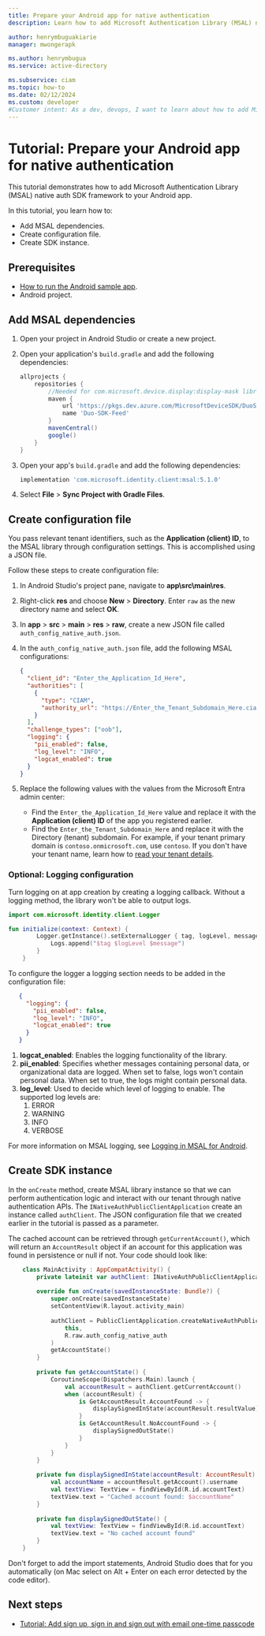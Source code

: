 ```yaml
---
title: Prepare your Android app for native authentication 
description: Learn how to add Microsoft Authentication Library (MSAL) native auth SDK framework to your Android app.

author: henrymbuguakiarie
manager: mwongerapk

ms.author: henrymbugua
ms.service: active-directory

ms.subservice: ciam
ms.topic: how-to
ms.date: 02/12/2024
ms.custom: developer
#Customer intent: As a dev, devops, I want to learn about how to add Microsoft Authentication Library (MSAL) native auth SDK framework to your Android app.
---
```


# Tutorial: Prepare your Android app for native authentication 

This tutorial demonstrates how to add Microsoft Authentication Library (MSAL) native auth SDK framework to your Android app.  
 
In this tutorial, you learn how to:
 
- Add MSAL dependencies.
- Create configuration file. 
- Create SDK instance. 
 
## Prerequisites 
 
- [How to run the Android sample app](how-to-run-sample-android-app.md).
- Android project.
 
## Add MSAL dependencies 
 
1. Open your project in Android Studio or create a new project.
   
 
1. Open your application's `build.gradle` and add the following dependencies:  

    ```gradle 
    allprojects {
        repositories {
            //Needed for com.microsoft.device.display:display-mask library
            maven {
                url 'https://pkgs.dev.azure.com/MicrosoftDeviceSDK/DuoSDK-Public/_packaging/Duo-SDK-Feed/maven/v1'
                name 'Duo-SDK-Feed'
            }
            mavenCentral()
            google()
        }
    }
    ```

1. Open your app's `build.gradle` and add the following dependencies: 
 
   ```gradle 
   implementation 'com.microsoft.identity.client:msal:5.1.0'
   ``` 
 
1. Select **File** > **Sync Project with Gradle Files**. 
 
## Create configuration file 
 
You pass relevant tenant identifiers, such as the **Application (client) ID**, to the MSAL library through configuration settings. This is accomplished using a JSON file. 
 
Follow these steps to create configuration file: 
 
1. In Android Studio's project pane, navigate to **app\src\main\res**. 
1. Right-click **res** and choose **New** > **Directory**. Enter `raw` as the new directory name and select **OK**. 
1. In **app** > **src** > **main** > **res** > **raw**, create a new JSON file called `auth_config_native_auth.json`. 
1. In the `auth_config_native_auth.json` file, add the following MSAL configurations: 
 
   ```json 
   { 
     "client_id": "Enter_the_Application_Id_Here", 
     "authorities": [ 
       { 
         "type": "CIAM", 
         "authority_url": "https://Enter_the_Tenant_Subdomain_Here.ciamlogin.com/Enter_the_Tenant_Subdomain_Here.onmicrosoft.com/" 
       } 
     ], 
     "challenge_types": ["oob"], 
     "logging": { 
       "pii_enabled": false, 
       "log_level": "INFO", 
       "logcat_enabled": true 
     } 
   } 
   ``` 
 
1. Replace the following values with the values from the Microsoft Entra admin center: 
 
   - Find the `Enter_the_Application_Id_Here` value and replace it with the **Application (client) ID** of the app you registered earlier.  
   - Find the `Enter_the_Tenant_Subdomain_Here` and replace it with the Directory (tenant) subdomain. For example, if your tenant primary domain is `contoso.onmicrosoft.com`, use `contoso`. If you don't have your tenant name, learn how to [read your tenant details](how-to-create-customer-tenant-portal.md#get-the-customer-tenant-details). 

### Optional: Logging configuration
Turn logging on at app creation by creating a logging callback. Without a logging method, the library won't be able to output logs.

```kotlin 
import com.microsoft.identity.client.Logger

fun initialize(context: Context) {
        Logger.getInstance().setExternalLogger { tag, logLevel, message, containsPII ->
            Logs.append("$tag $logLevel $message")
        }
    }
```
To configure the logger a logging section needs to be added in the configuration file:

```json 
   { 
     "logging": { 
       "pii_enabled": false, 
       "log_level": "INFO", 
       "logcat_enabled": true 
     } 
   } 
   ``` 

1. **logcat_enabled**: Enables the logging functionality of the library.
2. **pii_enabled**: Specifies whether messages containing personal data, or organizational data are logged. When set to false, logs won't contain personal data. When set to true, the logs might contain personal data.
3. **log_level**: Used to decide which level of logging to enable. The supported log levels are:
   1. ERROR 
   2. WARNING
   3. INFO
   4. VERBOSE
   
For more information on MSAL logging, see [Logging in MSAL for Android](/entra/identity-platform/msal-logging-android). 
 
## Create SDK instance 
 
In the `onCreate` method, create MSAL library instance so that we can perform authentication logic and interact with our tenant through native authentication APIs. The `INativeAuthPublicClientApplication` create an instance called `authClient`. The JSON configuration file that we created earlier in the tutorial is passed as a parameter. 
 
The cached account can be retrieved through `getCurrentAccount()`, which will return an `AccountResult` object if an account for this application was found in persistence or null if not. Your code should look like: 
 
```kotlin 
    class MainActivity : AppCompatActivity() { 
        private lateinit var authClient: INativeAuthPublicClientApplication 
 
        override fun onCreate(savedInstanceState: Bundle?) { 
            super.onCreate(savedInstanceState) 
            setContentView(R.layout.activity_main) 
 
            authClient = PublicClientApplication.createNativeAuthPublicClientApplication( 
                this, 
                R.raw.auth_config_native_auth 
            ) 
            getAccountState() 
        } 
 
        private fun getAccountState() {
            CoroutineScope(Dispatchers.Main).launch {
                val accountResult = authClient.getCurrentAccount()
                when (accountResult) {
                    is GetAccountResult.AccountFound -> {
                        displaySignedInState(accountResult.resultValue)
                    }
                    is GetAccountResult.NoAccountFound -> {
                        displaySignedOutState()
                    }
                }
            }
        } 
 
        private fun displaySignedInState(accountResult: AccountResult) { 
            val accountName = accountResult.getAccount().username 
            val textView: TextView = findViewById(R.id.accountText) 
            textView.text = "Cached account found: $accountName" 
        } 
 
        private fun displaySignedOutState() { 
            val textView: TextView = findViewById(R.id.accountText) 
            textView.text = "No cached account found" 
        } 
    } 
``` 
 
Don't forget to add the import statements, Android Studio does that for you automatically (on Mac select on Alt + Enter on each error detected by the code editor). 
 
## Next steps 
 
- [Tutorial: Add sign up, sign in and sign out with email one-time passcode](tutorial-native-authentication-android-sign-up-sign-in-sign-out.md)
